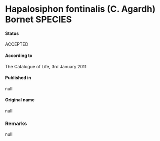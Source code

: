 # Hapalosiphon fontinalis (C. Agardh) Bornet SPECIES

#### Status
ACCEPTED

#### According to
The Catalogue of Life, 3rd January 2011

#### Published in
null

#### Original name
null

### Remarks
null